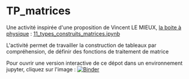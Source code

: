 # TP_matrices

Une activité inspirée d'une proposition de Vincent LE MIEUX, [la boite à physique](https://laboiteaphysique.fr/site2/index.php/numerique-et-sciences-informatiques) :  [11_types_construits_matrices.ipynb](https://mybinder.org/v2/gh/laboiteaphysique/conda/master)

L'activité permet de travailler la construction de tableaux par compréhension, de définir des fonctions de traitement de matrice

Pour ouvrir une version interactive de ce dépot dans un environnement jupyter, cliquez sur l'image : [![Binder](https://mybinder.org/badge.svg)](https://mybinder.org/v2/gh/ericECmorlaix/TP_matrices/master)